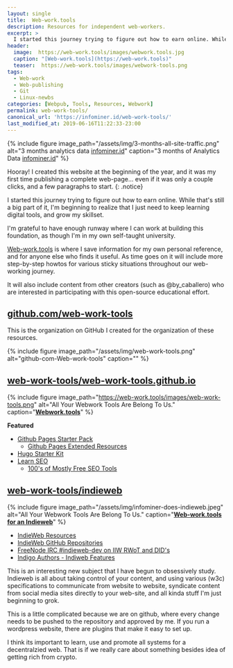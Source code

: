 ```yaml
---
layout: single
title:  Web-work.tools
description: Resources for independent web-workers.
excerpt: >
  I started this journey trying to figure out how to earn online. While that's still a big part of it, I'm realizing that I just need to keep learning digital tools, and grow my skillset.
header:
  image:  https://web-work.tools/images/webwork.tools.jpg
  caption: "[Web-work.tools](https://web-work.tools)"
  teaser:  https://web-work.tools/images/webwork-tools.png
tags: 
  - Web-work
  - Web-publishing
  - Git
  - Linux-newbs
categories: [Webpub, Tools, Resources, Webwork]
permalink: web-work-tools/
canonical_url: 'https://infominer.id/web-work-tools/'
last_modified_at: 2019-06-16T11:22:33-23:00
---
```




{% include figure image_path="/assets/img/3-months-all-site-traffic.png" alt="3 months analytics data [infominer.id](https://infominer.id)" caption="3 months of Analytics Data [infominer.id](https://infominer.id)" %}

Hooray! I created this website at the beginning of the year, and it was my first time publishing a complete web-page... even if it was only a couple clicks, and a few paragraphs to start.
{: .notice} 

I started this journey trying to figure out how to earn online. While that's still a big part of it, I'm beginning to realize that I just need to keep learning digital tools, and grow my skillset.

I'm grateful to have enough runway where I can work at building this foundation, as though I'm in my own self-taught university. 

[Web-work.tools](https://web-work.tools) is where I save information for my own personal reference, and for anyone else who finds it useful. As time goes on it will include more step-by-step howtos for various sticky situations throughout our web-working journey. 

It will also include content from other creators (such as @by_caballero) who are interested in participating with this open-source educational effort.

## [**github.com/web-work-tools**](https://github.com/web-work-tools/)

This is the organization on GitHub I created for the organization of these resources. 

{% include figure image_path="/assets/img/web-work-tools.png" alt="github-com-Web-work-tools" caption="" %}

## [**web-work-tools/web-work-tools.github.io**](https://github.com/web-work-tools)

{% include figure image_path="https://web-work.tools/images/web-work-tools.png" alt="All Your Webwork Tools Are Belong To Us." caption="[**Webwork.tools**](https://web-work.tools)" %}


**Featured**
  * [Github Pages Starter Pack](https://web-work.tools/github-pages-starter-pack/)
    * [Github Pages Extended Resources](https://web-work.tools/github-pages-extended-resources/)
  * [Hugo Starter Kit](https://web-work.tools/hugo-starter-kit/)
  * <a href="https://web-work.tools/learn-seo/" target="_blank">Learn SEO</a>
    * [100's of Mostly Free SEO Tools](https://web-work.tools/seo-tools/)


## [**web-work-tools/indieweb**](https://github.com/web-work-tools/indieweb)

{% include figure image_path="/assets/img/infominer-does-indieweb.jpeg" alt="All Your Webwork Tools Are Belong To Us." caption="[**Web-work.tools for an Indieweb**](https://web-work.tools/indieweb/)" %}


* [IndieWeb Resources](https://web-work.tools/indieweb/resources/)
* [IndieWeb GitHub Repositories](https://web-work.tools/indieweb/github-repos/)
* [FreeNode IRC #indieweb-dev on IIW RWoT and DID's](https://web-work.tools/indieweb/indieweb-dev-on-did/)
* [Indigo Authors - Indiweb Features](https://web-work.tools/indieweb/indigo-authors/)


This is an interesting new subject that I have begun to obsessively study. Indieweb is all about taking control of your content, and using various (w3c) specifications to communicate from website to website, syndicate content from social media sites directly to your web-site, and all kinda stuff I'm just beginning to grok.

This is a little complicated because we are on github, where every change needs to be pushed to the repository and approved by me. If you run a wordpress website, there are plugins that make it easy to set up.

I think its important to learn, use and promote all systems for a decentralzied web. That is if we really care about something besides idea of getting rich from crypto.

